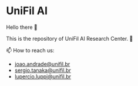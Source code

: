 # UniFil AI
Hello there 👋

This is the repository of UniFil AI Research Center. 🔎

📫 How to reach us: 
- joao.andrade@unifil.br
- sergio.tanaka@unifil.br
- lupercio.luppi@unifil.br
